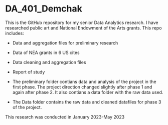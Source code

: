 # DA_401_Demchak

This is the GitHub repository for my senior Data Analytics research. I have researched public art and National Endowment of the Arts grants. This repo includes:

- Data and aggregation files for preliminary research
- Data of NEA grants in 6 US cites
- Data cleaning and aggregation files
- Report of study 

- The preliminary folder contians data and analysis of the project in the first phase. The project direction changed slightly after phase 1 and again after phase 2. It also contians a data folder with the raw data used. 
- The Data folder contains the raw data and cleaned datafiles for phase 3 of the project.



This research was conducted in January 2023-May 2023
